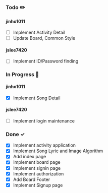### Todo ✏️
#### jinho1011
- [ ] Implement Activity Detail
- [ ] Update Board, Common Style

#### jslee7420
- [ ] Implement ID/Password finding

### In Progress 🚀
#### jinho1011
- [X] Implement Song Detail

#### jslee7420
- [ ] Implement login maintenance


### Done ✓
- [x] Implement activity application
- [x] Implement Song Lyric and Image Algorithm
- [X] Add index page
- [X] Implement board page
- [X] Implement signin page
- [X] Implement authorization
- [X] Add Board Footer
- [X] Implement Signup page
